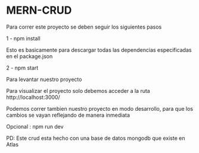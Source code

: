 # MERN-CRUD

Para correr este proyecto se deben seguir los siguientes pasos

1 - npm install

Esto es basicamente para descargar todas las dependencias especificadas en el package.json

2 - npm start

Para levantar nuestro proyecto

Para visualizar el proyecto solo debemos acceder a la ruta http://localhost:3000/

Podemos correr tambien nuestro proyecto en modo desarrollo, para que los cambios se vayan reflejando de manera inmediata

Opcional : npm run dev

PD: Este crud esta hecho con una base de datos mongodb que existe en Atlas
